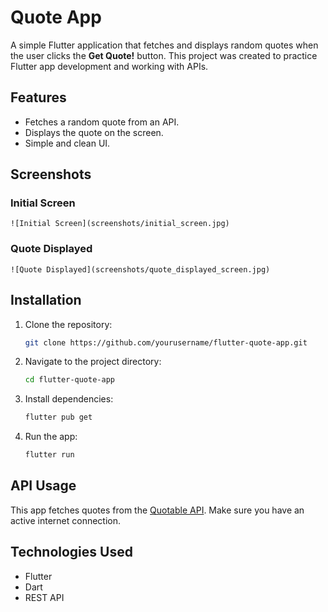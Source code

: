 # Quote App

A simple Flutter application that fetches and displays random quotes when the user clicks the **Get Quote!** button. This project was created to practice Flutter app development and working with APIs.

## Features
- Fetches a random quote from an API.
- Displays the quote on the screen.
- Simple and clean UI.

## Screenshots

### Initial Screen
```
![Initial Screen](screenshots/initial_screen.jpg)
```

### Quote Displayed
```
![Quote Displayed](screenshots/quote_displayed_screen.jpg)
```

## Installation
1. Clone the repository:
   ```sh
   git clone https://github.com/yourusername/flutter-quote-app.git
   ```
2. Navigate to the project directory:
   ```sh
   cd flutter-quote-app
   ```
3. Install dependencies:
   ```sh
   flutter pub get
   ```
4. Run the app:
   ```sh
   flutter run
   ```

## API Usage
This app fetches quotes from the [Quotable API](http://api.quotable.io/random?tags=technology%2Cfamous-quotes). Make sure you have an active internet connection.

## Technologies Used
- Flutter
- Dart
- REST API


